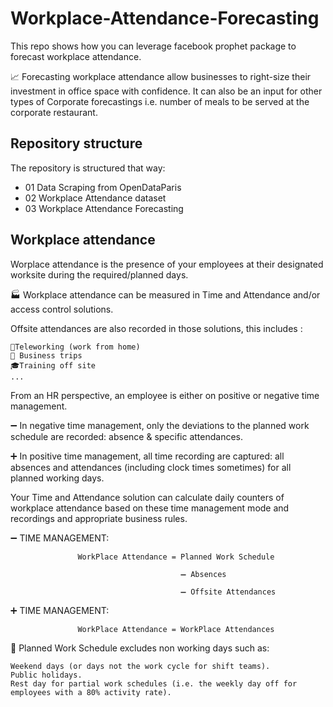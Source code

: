# Workplace-Attendance-Forecasting

This repo shows how you can leverage facebook prophet package to forecast workplace attendance.

📈 Forecasting workplace attendance allow businesses to right-size their investment in office space with confidence. It can also be an input for other types of Corporate forecastings i.e. number of meals to be served at the corporate restaurant.

## Repository structure

The repository is structured that way:
- 01 Data Scraping from OpenDataParis
- 02 Workplace Attendance dataset
- 03 Workplace Attendance Forecasting

## Workplace attendance

Worplace attendance is the presence of your employees at their designated worksite during the required/planned days. 

🏭 Workplace attendance can be measured in Time and Attendance and/or access control solutions. 

Offsite attendances are also recorded in those solutions, this includes :

    🏡Teleworking (work from home)
    🚅 Business trips
    🎓Training off site
    ...

From an HR perspective, an employee is either on positive or negative time management.

➖ In negative time management, only the deviations to the planned work schedule are recorded: absence & specific attendances. 

➕ In positive time management, all time recording are captured: all absences and attendances (including clock times sometimes) for all planned working days. 

Your Time and Attendance solution can calculate daily counters of workplace attendance based on these time management mode and recordings and appropriate business rules.

➖ TIME MANAGEMENT:

                   WorkPlace Attendance = Planned Work Schedule

                                          ➖ Absences 

                                          ➖ Offsite Attendances 

➕ TIME MANAGEMENT:

                   WorkPlace Attendance = WorkPlace Attendances

📃 Planned Work Schedule excludes non working days such as:

    Weekend days (or days not the work cycle for shift teams).
    Public holidays.
    Rest day for partial work schedules (i.e. the weekly day off for employees with a 80% activity rate).
    
    
